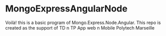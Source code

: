# MongoExpressAngularNode

Voilà! this is a basic program of Mongo.Express.Node.Angular. 
This repo is created as the support of TD n TP App web n Mobile Polytech Marseille

